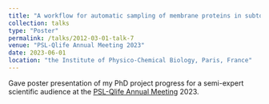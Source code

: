 ```yaml
---
title: "A workflow for automatic sampling of membrane proteins in subtomogram averaging"
collection: talks
type: "Poster"
permalink: /talks/2012-03-01-talk-7
venue: "PSL-Qlife Annual Meeting 2023"
date: 2023-06-01
location: "the Institute of Physico-Chemical Biology, Paris, France"
---
```


Gave poster presentation of my PhD project progress for a semi-expert scientific audience at the [PSL-Qlife Annual Meeting](https://en.qlife.psl.eu/) 2023.
